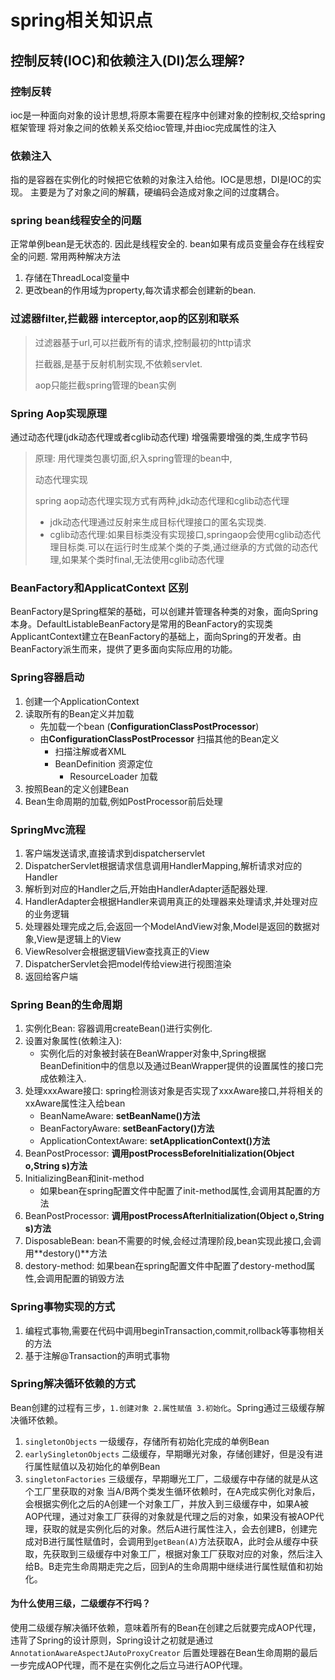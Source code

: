 # spring相关知识点

## 控制反转(IOC)和依赖注入(DI)怎么理解?

### 控制反转

ioc是一种面向对象的设计思想,将原本需要在程序中创建对象的控制权,交给spring框架管理
将对象之间的依赖关系交给ioc管理,并由ioc完成属性的注入

### 依赖注入

指的是容器在实例化的时候把它依赖的对象注入给他。IOC是思想，DI是IOC的实现。
主要是为了对象之间的解藕，硬编码会造成对象之间的过度耦合。

### spring bean线程安全的问题

正常单例bean是无状态的. 因此是线程安全的. bean如果有成员变量会存在线程安全的问题. 常用两种解决方法

1. 存储在ThreadLocal变量中
2. 更改bean的作用域为property,每次请求都会创建新的bean.

### 过滤器filter,拦截器 interceptor,aop的区别和联系

> 过滤器基于url,可以拦截所有的请求,控制最初的http请求
>
> 拦截器,是基于反射机制实现,不依赖servlet.
>
> aop只能拦截spring管理的bean实例

### Spring Aop实现原理

通过动态代理(jdk动态代理或者cglib动态代理) 增强需要增强的类,生成字节码

> 原理: 用代理类包裹切面,织入spring管理的bean中,
>
> 动态代理实现
>
> spring aop动态代理实现方式有两种,jdk动态代理和cglib动态代理
>
> - jdk动态代理通过反射来生成目标代理接口的匿名实现类.
> - cglib动态代理:如果目标类没有实现接口,springaop会使用cglib动态代理目标类.可以在运行时生成某个类的子类,通过继承的方式做的动态代理,如果某个类时final,无法使用cglib动态代理

### BeanFactory和ApplicatContext 区别

BeanFactory是Spring框架的基础，可以创建并管理各种类的对象，面向Spring本身。DefaultListableBeanFactory是常用的BeanFactory的实现类
ApplicantContext建立在BeanFactory的基础上，面向Spring的开发者。由BeanFactory派生而来，提供了更多面向实际应用的功能。

### Spring容器启动

1. 创建一个ApplicationContext
2. 读取所有的Bean定义并加载
   - 先加载一个bean (**ConfigurationClassPostProcessor**)
   - 由**ConfigurationClassPostProcessor** 扫描其他的Bean定义
     - 扫描注解或者XML
     - BeanDefinition 资源定位
       - ResourceLoader 加载
3. 按照Bean的定义创建Bean
4. Bean生命周期的加载,例如PostProcessor前后处理

###  SpringMvc流程

1. 客户端发送请求,直接请求到dispatcherservlet
2. DispatcherServlet根据请求信息调用HandlerMapping,解析请求对应的Handler
3. 解析到对应的Handler之后,开始由HandlerAdapter适配器处理.
4. HandlerAdapter会根据Handler来调用真正的处理器来处理请求,并处理对应的业务逻辑
5. 处理器处理完成之后,会返回一个ModelAndView对象,Model是返回的数据对象,View是逻辑上的View
6. ViewResolver会根据逻辑View查找真正的View
7. DispatcherServlet会把model传给view进行视图渲染
8. 返回给客户端

### Spring Bean的生命周期

1. 实例化Bean: 容器调用createBean()进行实例化.
2. 设置对象属性(依赖注入): 
   - 实例化后的对象被封装在BeanWrapper对象中,Spring根据BeanDefinition中的信息以及通过BeanWrapper提供的设置属性的接口完成依赖注入.
3. 处理xxxAware接口: spring检测该对象是否实现了xxxAware接口,并将相关的xxAware属性注入给bean
   - BeanNameAware: **setBeanName()方法**
   - BeanFactoryAware: **setBeanFactory()方法**
   - ApplicationContextAware: **setApplicationContext()方法**
4. BeanPostProcessor: **调用postProcessBeforeInitialization(Object o,String s)方法**
5. InitializingBean和init-method
   - 如果bean在spring配置文件中配置了init-method属性,会调用其配置的方法
6. BeanPostProcessor: **调用postProcessAfterInitialization(Object o,String s)方法**
7. DisposableBean: bean不需要的时候,会经过清理阶段,bean实现此接口,会调用**destory()**方法
8. destory-method:  如果bean在spring配置文件中配置了destory-method属性,会调用配置的销毁方法

### Spring事物实现的方式

1. 编程式事物,需要在代码中调用beginTransaction,commit,rollback等事物相关的方法
2. 基于注解@Transaction的声明式事物

### Spring解决循环依赖的方式

Bean创建的过程有三步，`1.创建对象 2.属性赋值 3.初始化`。Spring通过三级缓存解决循环依赖。
1. `singletonObjects` 一级缓存，存储所有初始化完成的单例Bean
2. `earlySingletonObjects` 二级缓存，早期曝光对象，存储创建好，但是没有进行属性赋值以及初始化的单例Bean
3. `singletonFactories` 三级缓存，早期曝光工厂，二级缓存中存储的就是从这个工厂里获取的对象
当A/B两个类发生循环依赖时，在A完成实例化对象后，会根据实例化之后的A创建一个对象工厂，并放入到三级缓存中，如果A被AOP代理，通过对象工厂获得的对象就是代理之后的对象，如果没有被AOP代理，获取的就是实例化后的对象。然后A进行属性注入，会去创建B，创建完成对B进行属性赋值时，会调用到`getBean(A)`方法获取A，此时会从缓存中获取，先获取到三级缓存中对象工厂，根据对象工厂获取对应的对象，然后注入给B。B走完生命周期走完之后，回到A的生命周期中继续进行属性赋值和初始化。

#### 为什么使用三级，二级缓存不行吗？

使用二级缓存解决循环依赖，意味着所有的Bean在创建之后就要完成AOP代理，违背了Spring的设计原则，Spring设计之初就是通过`AnnotationAwareAspectJAutoProxyCreator` 后置处理器在Bean生命周期的最后一步完成AOP代理，而不是在实例化之后立马进行AOP代理。


